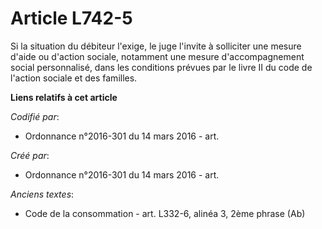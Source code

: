 # Article L742-5

Si la situation du débiteur l'exige, le juge l'invite à solliciter une mesure d'aide ou d'action sociale, notamment une
mesure d'accompagnement social personnalisé, dans les conditions prévues par le livre II du code de l'action sociale et des
familles.

**Liens relatifs à cet article**

_Codifié par_:

  - Ordonnance n°2016-301 du 14 mars 2016 - art.

_Créé par_:

  - Ordonnance n°2016-301 du 14 mars 2016 - art.

_Anciens textes_:

  - Code de la consommation - art. L332-6, alinéa 3, 2ème phrase (Ab)
